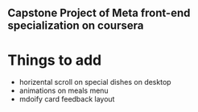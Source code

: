 ## Capstone Project of Meta front-end specialization on coursera

# Things to add
- horizental scroll on special dishes on desktop 
- animations on meals menu
- mdoify card feedback layout